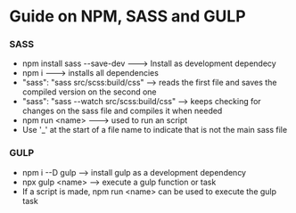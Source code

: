 # Guide on NPM, SASS and GULP
### SASS
- npm install sass --save-dev ---> Install as development dependecy
- npm i ---> installs all dependencies
- "sass": "sass src/scss:build/css" --> reads the first file and saves the compiled version on the second one
- "sass": "sass --watch src/scss:build/css" --> keeps checking for changes on the sass file and compiles it when needed
- npm run \<name> ---> used to run an script
- Use '_' at the start of a file name to indicate that is not the main sass file

### GULP
- npm i --D gulp --> install gulp as a development dependency
- npx gulp \<name> --> execute a gulp function or task
- If a script is made, npm run \<name> can be used to execute the gulp task
